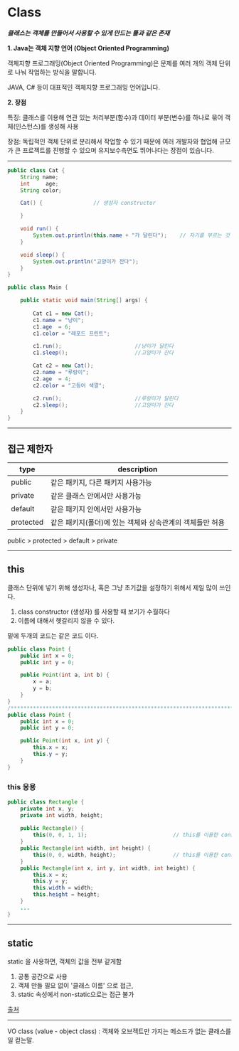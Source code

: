 # Class

***클래스는 객체를 만들어서 사용할 수 있게 만드는 틀과 같은 존재***

**1. Java는 객체 지향 언어 (Object Oriented Programming)**

객체지향 프로그래밍(Object Oriented Programming)은 문제를 여러 개의 객체 단위로 나눠 작업하는 방식을 말합니다. 

 JAVA, C# 등이 대표적인 객체지향 프로그래밍 언어입니다.  


**2. 장점**

특징: 클래스를 이용해 연관 있는 처리부분(함수)과 데이터 부분(변수)를 하나로 묶어 객체(인스턴스)를 생성해 사용

장점: 독립적인 객체 단위로 분리해서 작업할 수 있기 때문에  여러 개발자와 협업해 규모가 큰 프로젝트를 진행할 수 있으며 유지보수측면도 뛰어나다는 장점이 있습니다.

---

```java
public class Cat {
    String name;
    int     age;
    String color;

    Cat() {                // 생성자 constructor

    }

    void run() {
        System.out.println(this.name + "가 달린다");    // 자기를 부르는 것
    }

    void sleep() {
        System.out.println("고양이가 잔다");
    }
}

public class Main {

    public static void main(String[] args) {
		
        Cat c1 = new Cat();
        c1.name = "냥이";
        c1.age  = 6;
        c1.color = "레포드 프린트";

        c1.run();						//냥이가 달린다
        c1.sleep();						//고양이가 잔다

        Cat c2 = new Cat();
        c2.name = "루랑이";
        c2.age  = 4;
        c2.color = "고등어 색깔";

        c2.run();                       //루랑이가 달린다
        c2.sleep();                     //고양이가 잔다
    }
}

```

---

## 접근 제한자
|type|description|
|-|-|
|public|같은 패키지, 다른 패키지 사용가능|
|private|같은 클래스 안에서만 사용가능|
|default|같은 패키지 안에서만 사용가능|
|protected|같은 패키지(폴더)에 있는 객체와 상속관계의 객체들만 허용|

public > protected > default > private

--- 

## this
클래스 단위에 넣기 위해 생성자나, 혹은 그냥 초기값을 설정하기 위해서 제일 많이 쓰인다.

1. class constructor (생성자) 를 사용할 때 보기가 수월하다
2. 이름에 대해서 헷갈리지 않을 수 있다.

밑에 두개의 코드는 같은 코드 이다.

```java
public class Point {
    public int x = 0;
    public int y = 0;

    public Point(int a, int b) {
        x = a;
        y = b;
    }
}
/**********************************************************************************/
public class Point {
    public int x = 0;
    public int y = 0;

    public Point(int x, int y) {
        this.x = x;
        this.y = y;
    }
}
```
### this 응용
```java
public class Rectangle {
    private int x, y;
    private int width, height;
        
    public Rectangle() {
        this(0, 0, 1, 1);                           // this를 이용한 constructor 부르기
    }
    public Rectangle(int width, int height) {
        this(0, 0, width, height);                  // this를 이용한 constructor 부르기
    }
    public Rectangle(int x, int y, int width, int height) {
        this.x = x;
        this.y = y;
        this.width = width;
        this.height = height;
    }
    ...
}
```

---

## static
static 을 사용하면, 객체의 값을 전부 같게함

1. 공통 공간으로 사용
2. 객체 만들 필요 없이 '클래스 이름' 으로 접근,
3. static 속성에서 non-static으로는 접근 불가

​[출처](https://blog.naver.com/ky91zzang/221383327421)

---
VO class (value - object class) : 객체와 오브젝트만 가지는 메소드가 없는 클래스를 일 컫는말.
